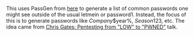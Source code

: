 This uses PassGen from [here](https://github.com/Broham/PassGen) to generate a list of common passwords one might see outside of the usual letmein or password1. Instead, the focus of this is to generate passwords like $Company$$year%, $Season$123, etc. The idea came from [Chris Gates: Pentesting from "LOW" to "PWNED"](https://www.youtube.com/watch?v=u68QvWXYW_Q) talk.
